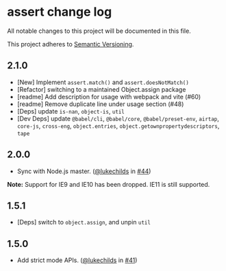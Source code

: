 # assert change log

All notable changes to this project will be documented in this file.

This project adheres to [Semantic Versioning](http://semver.org/).

## 2.1.0

* [New] Implement `assert.match()` and `assert.doesNotMatch()`
* [Refactor] switching to a maintained Object.assign package
* [readme] Add description for usage with webpack and vite (#60)
* [readme] Remove duplicate line under usage section (#48)
* [Deps] update `is-nan`, `object-is`, `util`
* [Dev Deps] update `@babel/cli`, `@babel/core`, `@babel/preset-env`, `airtap`, `core-js`, `cross-eng`, `object.entries`, `object.getownpropertydescriptors`, `tape`

## 2.0.0

* Sync with Node.js master. ([@lukechilds](https://github.com/lukechilds) in [#44](https://github.com/browserify/commonjs-assert/pull/44))

**Note:** Support for IE9 and IE10 has been dropped. IE11 is still supported.

## 1.5.1
* [Deps] switch to `object.assign`, and unpin `util`

## 1.5.0
* Add strict mode APIs. ([@lukechilds](https://github.com/lukechilds) in [#41](https://github.com/browserify/commonjs-assert/pull/41))
